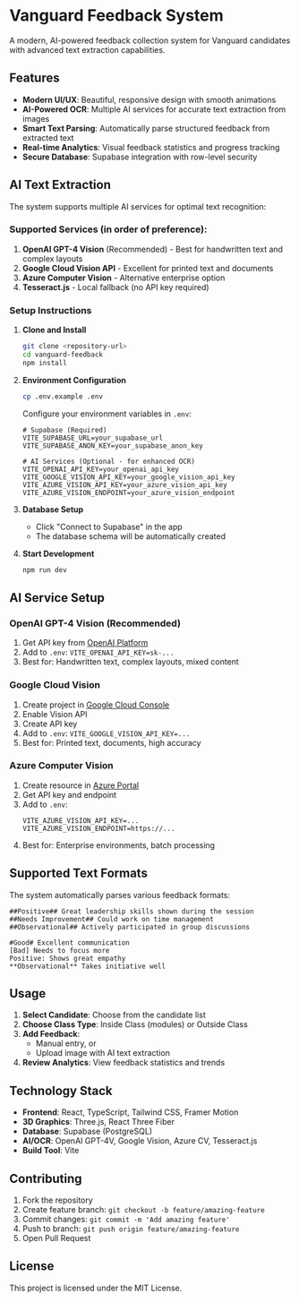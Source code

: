 # Vanguard Feedback System

A modern, AI-powered feedback collection system for Vanguard candidates with advanced text extraction capabilities.

## Features

- **Modern UI/UX**: Beautiful, responsive design with smooth animations
- **AI-Powered OCR**: Multiple AI services for accurate text extraction from images
- **Smart Text Parsing**: Automatically parse structured feedback from extracted text
- **Real-time Analytics**: Visual feedback statistics and progress tracking
- **Secure Database**: Supabase integration with row-level security

## AI Text Extraction

The system supports multiple AI services for optimal text recognition:

### Supported Services (in order of preference):
1. **OpenAI GPT-4 Vision** (Recommended) - Best for handwritten text and complex layouts
2. **Google Cloud Vision API** - Excellent for printed text and documents
3. **Azure Computer Vision** - Alternative enterprise option
4. **Tesseract.js** - Local fallback (no API key required)

### Setup Instructions

1. **Clone and Install**
   ```bash
   git clone <repository-url>
   cd vanguard-feedback
   npm install
   ```

2. **Environment Configuration**
   ```bash
   cp .env.example .env
   ```
   
   Configure your environment variables in `.env`:
   ```env
   # Supabase (Required)
   VITE_SUPABASE_URL=your_supabase_url
   VITE_SUPABASE_ANON_KEY=your_supabase_anon_key
   
   # AI Services (Optional - for enhanced OCR)
   VITE_OPENAI_API_KEY=your_openai_api_key
   VITE_GOOGLE_VISION_API_KEY=your_google_vision_api_key
   VITE_AZURE_VISION_API_KEY=your_azure_vision_api_key
   VITE_AZURE_VISION_ENDPOINT=your_azure_vision_endpoint
   ```

3. **Database Setup**
   - Click "Connect to Supabase" in the app
   - The database schema will be automatically created

4. **Start Development**
   ```bash
   npm run dev
   ```

## AI Service Setup

### OpenAI GPT-4 Vision (Recommended)
1. Get API key from [OpenAI Platform](https://platform.openai.com/api-keys)
2. Add to `.env`: `VITE_OPENAI_API_KEY=sk-...`
3. Best for: Handwritten text, complex layouts, mixed content

### Google Cloud Vision
1. Create project in [Google Cloud Console](https://console.cloud.google.com/)
2. Enable Vision API
3. Create API key
4. Add to `.env`: `VITE_GOOGLE_VISION_API_KEY=...`
5. Best for: Printed text, documents, high accuracy

### Azure Computer Vision
1. Create resource in [Azure Portal](https://portal.azure.com/)
2. Get API key and endpoint
3. Add to `.env`:
   ```
   VITE_AZURE_VISION_API_KEY=...
   VITE_AZURE_VISION_ENDPOINT=https://...
   ```
4. Best for: Enterprise environments, batch processing

## Supported Text Formats

The system automatically parses various feedback formats:

```
##Positive## Great leadership skills shown during the session
##Needs Improvement## Could work on time management
##Observational## Actively participated in group discussions

#Good# Excellent communication
[Bad] Needs to focus more
Positive: Shows great empathy
**Observational** Takes initiative well
```

## Usage

1. **Select Candidate**: Choose from the candidate list
2. **Choose Class Type**: Inside Class (modules) or Outside Class
3. **Add Feedback**: 
   - Manual entry, or
   - Upload image with AI text extraction
4. **Review Analytics**: View feedback statistics and trends

## Technology Stack

- **Frontend**: React, TypeScript, Tailwind CSS, Framer Motion
- **3D Graphics**: Three.js, React Three Fiber
- **Database**: Supabase (PostgreSQL)
- **AI/OCR**: OpenAI GPT-4V, Google Vision, Azure CV, Tesseract.js
- **Build Tool**: Vite

## Contributing

1. Fork the repository
2. Create feature branch: `git checkout -b feature/amazing-feature`
3. Commit changes: `git commit -m 'Add amazing feature'`
4. Push to branch: `git push origin feature/amazing-feature`
5. Open Pull Request

## License

This project is licensed under the MIT License.